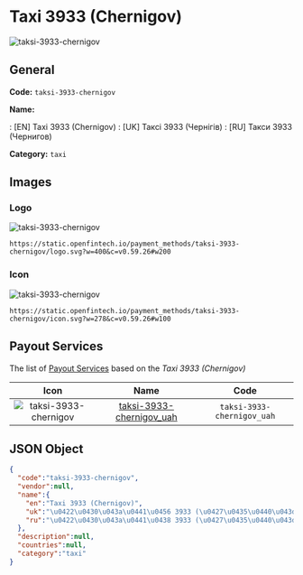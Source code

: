 
# Taxi 3933 (Chernigov) 
![taksi-3933-chernigov](https://static.openfintech.io/payment_methods/taksi-3933-chernigov/logo.svg?w=400&c=v0.59.26#w200)  

## General 
**Code:** `taksi-3933-chernigov` 
 
**Name:** 
 
:	[EN] Taxi 3933 (Chernigov) 
:	[UK] Таксі 3933 (Чернігів) 
:	[RU] Такси 3933 (Чернигов) 
 
**Category:** `taxi` 
 

## Images 

### Logo 
![taksi-3933-chernigov](https://static.openfintech.io/payment_methods/taksi-3933-chernigov/logo.svg?w=400&c=v0.59.26#w200)  

```
https://static.openfintech.io/payment_methods/taksi-3933-chernigov/logo.svg?w=400&c=v0.59.26#w200
```  

### Icon 
![taksi-3933-chernigov](https://static.openfintech.io/payment_methods/taksi-3933-chernigov/icon.svg?w=278&c=v0.59.26#w100)  

```
https://static.openfintech.io/payment_methods/taksi-3933-chernigov/icon.svg?w=278&c=v0.59.26#w100
```  

## Payout Services 
 
The list of [Payout Services](/payout-services/) based on the _Taxi 3933 (Chernigov)_ 

|Icon|Name|Code| 
|:---:|:---:|:---:| 
|![taksi-3933-chernigov](https://static.openfintech.io/payout_methods/taksi-3933-chernigov/icon.svg?w=278&c=v0.59.26#w40) |[taksi-3933-chernigov_uah](/payout-services/taksi-3933-chernigov_uah/)|`taksi-3933-chernigov_uah`| 
 

## JSON Object 

```json
{
  "code":"taksi-3933-chernigov",
  "vendor":null,
  "name":{
    "en":"Taxi 3933 (Chernigov)",
    "uk":"\u0422\u0430\u043a\u0441\u0456 3933 (\u0427\u0435\u0440\u043d\u0456\u0433\u0456\u0432)",
    "ru":"\u0422\u0430\u043a\u0441\u0438 3933 (\u0427\u0435\u0440\u043d\u0438\u0433\u043e\u0432)"
  },
  "description":null,
  "countries":null,
  "category":"taxi"
}
```  
